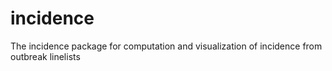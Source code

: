 # incidence
The incidence package for computation and visualization of incidence from outbreak linelists
